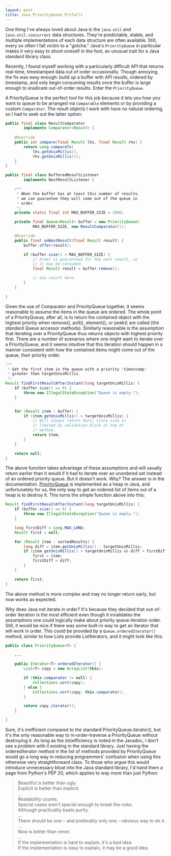 ```yaml
---
layout: post
title: Java PriorityQueue Pitfalls
---
```


One thing I've always loved about Java is the `java.util` and `java.util.concurrent` data structures.
They're predictable, stable, and multiple implementations of each data structure are often available.
Still, every so often I fall victim to a "gotcha."
Java's `PriorityQueue` in particular makes it very easy to shoot oneself in the foot, an unusual trait for a Java standard library class.

Recently, I found myself working with a particularly difficult API that returns real-time, timestamped data out of order occasionally.
Though annoying, the fix was easy enough: build up a buffer with API results, ordered by timestamp, and only begin consuming results once the buffer is large enough to eradicate out-of-order results. Enter the `PriorityQueue`.

A PriorityQueue is the perfect tool for this job because it lets you how you want to queue to be arranged via `Comparable` elements or by providing a custom `Comparator`.
The result objects I work with have no natural ordering, so I had to seek out the latter option:

```java
public final class ResultComparator
        implements Comparator<Result> {
    
    @Override
    public int compare(final Result lhs, final Result rhs) {
        return Long.compareTo(
            lhs.getUnixMillis(),
            rhs.getUnixMillis());
    }
}
```

```java
public final class BufferedResultListener
        implements NextResultListener {

    /**
     * When the buffer has at least this number of results,
     * we can guarantee they will come out of the queue in
     * order.
     */
    private static final int MAX_BUFFER_SIZE = 1000;

    private final Queue<Result> buffer = new PriorityQueue(
            MAX_BUFFER_SIZE, new ResultComparator());

    @Override
    public final onNextResult(final Result result) {
        buffer.offer(result);

        if (buffer.size() > MAX_BUFFER_SIZE) {
            // Order is guaranteed for the next result, so
            // it may be consumed.
            final Result result = buffer.remove();

            // Use result here.
        }
    }

}
```

Given the use of Comparator and PriorityQueue together, it seems reasonable to assume the items in the queue are ordered.
The whole point of a PriorityQueue, after all, is to return the contained object with the highest priority when remove(), poll(), element(), or peek() are called (the standard Queue accessor methods).
Similarly reasonable is the assumption that iterating over a PriorityQueue thus returns objects with highest priority first.
There are a number of scenarios where one might want to iterate over a PriorityQueue, and it seems intuitive that this iteration should happen in a manner consistent with how the contained items might come out of the queue, their priority order.

```java
/**
 * Get the first item in the queue with a priority (timestamp)
 * greater than targetUnixMillis.
 */
Result findFirstResultAfterInstant(long targetUnixMillis) {
    if (buffer.size() == 0) {
        throw new IllegalStateException("Queue is empty.");
    }


    for (Result item : buffer) {
        if (item.getUnixMillis() > targetUnixMillis) {
            // Will always return here, since size is
            // limited by validation block at top of
            // method.
            return item;
        }
    }

    return null;
}
```

The above function takes advantage of these assumptions and will usually return earlier than it would if it had to iterate over an unordered set instead of an ordered priority queue.
But it doesn't work.
Why?
The answer is in the documentation.
[PriorityQueue](http://docs.oracle.com/javase/8/docs/api/java/util/PriorityQueue.html) is implemented as a heap in Java, and unfortunately for us, the only way to get an ordered list of items out of a heap is to destroy it.
This turns the simple function above into this:

```java
Result findFirstResultAfterInstant(long targetUnixMillis) {
    if (buffer.size() == 0) {
        throw new IllegalStateException("Queue is empty.");
    }

    long firstDiff = Long.MAX_LONG;
    Result first = null;

    for (Result item : sortedResults) {
        long diff = item.getUnixMillis() - targetUnixMillis;
        if (item.getUnixMillis() > targetUnixMillis && diff < firstDiff) {
            first = item;
            firstDiff = diff;
        }
    }

    return first;
}
```

The above method is more complex and may no longer return early, but now works as expected.

Why does Java not iterate in order? It's because they decided that out-of-order iteration is the most efficient even though it invalidates the assumptions one could logically make about priority queue iteration order.
Still, it would be nice if there was some built-in way to get an iterator that will work in order.
This could be provided by a `Queue.orderedIterator()` method, similar to how Lists provide ListIterators, and it might look like this:

```java
public class PriorityQueue<T> {

    ...

    public Iterator<T> orderedIterator() {
        List<T> copy = new ArrayList(this);

        if (this.comparator != null) {
            Collections.sort(copy);
        } else {
            Collections.sort(copy, this.comparator);
        }

        return copy.iterator();
    }

}
```

Sure, it's inefficient compared to the standard PriorityQueue.iterator(), but it's the only reasonable way to in-order-traverse a PriorityQueue without destroying it.
As long as the (in)efficiency is noted in the Javadoc, I don't see a problem with it existing in the standard library.
Just having the orderedIterator method in the list of methods provided by PriorityQueue would go a long way in reducing programmers' confusion when using this otherwise very straightforward class.
To those who argue this would introduce unnecessary bloat into the Java standard library, I'd hand them a page from Python's PEP 20, which applies to way more than just Python:

> Beautiful is better than ugly.  
> Explicit is better than implicit.  
> ...  
> Readability counts.  
> Special cases aren't special enough to break the rules.  
> Although practicality beats purity.  
> ...  
> There should be one-- and preferably only one --obvious way to do it.  
> ...  
> Now is better than never.  
> ...  
> If the implementation is hard to explain, it's a bad idea.  
> If the implementation is easy to explain, it may be a good idea.  
